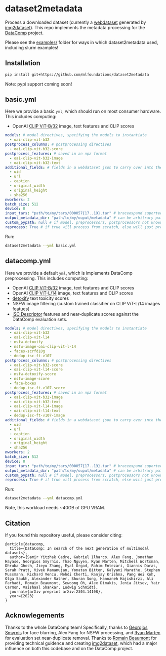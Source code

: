 # dataset2metadata
<!--
[![pypi](https://img.shields.io/pypi/v/dataset2metadata.svg)](https://pypi.python.org/pypi/dataset2metadata) -->

Process a downloaded dataset (currently a [webdataset](https://github.com/webdataset/webdataset) generated by [img2dataset](https://github.com/rom1504/img2dataset)). This repo implements the metadata processing for the [DataComp](https://datacomp.ai) project.

Please see the [examples/](https://github.com/mlfoundations/dataset2metadata/tree/main/examples/) folder for ways in which dataset2metadata used, including slurm examples!

## Installation

```sh
pip install git+https://github.com/mlfoundations/dataset2metadata
```
Note: pypi support coming soon!

## basic.yml
Here we provide a basic `yml`, which should run on most consumer hardware.
This includes computing:
* OpenAI [CLIP ViT-B/32](https://github.com/openai/CLIP) image, text features and CLIP scores

```yaml
models: # model directives, specifying the models to instantiate
  - oai-clip-vit-b32
postprocess_columns: # postprocessing directives
  - oai-clip-vit-b32-score
postprocess_features: # saved in an npz format
  - oai-clip-vit-b32-image
  - oai-clip-vit-b32-text
additional_fields: # fields in a webdataset json to carry over into the metadata
  - uid
  - url
  - caption
  - original_width
  - original_height
  - sha256
nworkers: 2
batch_size: 512
device: 0
input_tars: "path/to/my/tars/000057{17..19}.tar" # braceexpand suported, can also be s3 paths
output_metadata_dir: "path/to/my/ouput/metadata" # can be arbitrary path
custom_pypath: null # if model, preprocessors, postprocessors not known, look in this python file for user provided custom implementation
reprocess: True # if true will process from scratch, else will just process tars not already processed
```

Run:

```sh
dataset2metadata --yml basic.yml
```

## datacomp.yml
Here we provide a default `yml`, which is implements DataComp preprocessing.
This includes computing:
* OpenAI [CLIP ViT-B/32](https://github.com/openai/CLIP) image, text features and CLIP scores
* OpenAI [CLIP ViT-L/14](https://github.com/openai/CLIP) image, text features and CLIP scores
* [detoxify](https://github.com/unitaryai/detoxify) text toxicity scores
* NSFW image filtering (custom trained classifier on CLIP ViT-L/14 images featues)
* [ISC Descriptor](https://github.com/lyakaap/ISC21-Descriptor-Track-1st) features and near-duplicate scores against the DataComp evaluation sets.

```yaml
models: # model directives, specifying the models to instantiate
  - oai-clip-vit-b32
  - oai-clip-vit-l14
  - nsfw-detoxify
  - nsfw-image-oai-clip-vit-l-14
  - faces-scrfd10g
  - dedup-isc-ft-v107
postprocess_columns: # postprocessing directives
  - oai-clip-vit-b32-score
  - oai-clip-vit-l14-score
  - nsfw-detoxify-score
  - nsfw-image-score
  - face-boxes
  - dedup-isc-ft-v107-score
postprocess_features: # saved in an npz format
  - oai-clip-vit-b32-image
  - oai-clip-vit-b32-text
  - oai-clip-vit-l14-image
  - oai-clip-vit-l14-text
  - dedup-isc-ft-v107-image
additional_fields: # fields in a webdataset json to carry over into the metadata
  - uid
  - url
  - caption
  - original_width
  - original_height
  - sha256
nworkers: 2
batch_size: 512
device: 0
input_tars: "path/to/my/tars/000057{17..19}.tar" # braceexpand suported, can also be s3 paths
output_metadata_dir: "path/to/my/ouput/metadata" # can be arbitrary path
custom_pypath: null # if model, preprocessors, postprocessors not known, look in this python file for user provided custom implementation
reprocess: True # if true will process from scratch, else will just process tars not already processed
```

Run:

```sh
dataset2metadata --yml datacomp.yml
```
Note, this workload needs ~40GB of GPU VRAM.

## Citation

If you found this repository useful, please consider citing:

```
@article{datacomp,
  title={DataComp: In search of the next generation of multimodal datasets},
  author={Samir Yitzhak Gadre, Gabriel Ilharco, Alex Fang, Jonathan Hayase, Georgios Smyrnis, Thao Nguyen, Ryan Marten, Mitchell Wortsman, Dhruba Ghosh, Jieyu Zhang, Eyal Orgad, Rahim Entezari, Giannis Daras, Sarah Pratt, Vivek Ramanujan, Yonatan Bitton, Kalyani Marathe, Stephen Mussmann, Richard Vencu, Mehdi Cherti, Ranjay Krishna, Pang Wei Koh, Olga Saukh, Alexander Ratner, Shuran Song, Hannaneh Hajishirzi, Ali Farhadi, Romain Beaumont, Sewoong Oh, Alex Dimakis, Jenia Jitsev, Yair Carmon, Vaishaal Shankar, Ludwig Schmidt},
  journal={arXiv preprint arXiv:2304.14108},
  year={2023}
}
```

## Acknowlegements
Thanks to the whole DataComp team! Specifically, thanks to [Georgios Smyrnis](https://georgiossmyrnis.github.io/) for face blurring, Alex Fang for NSFW processing, and [Ryan Marten](https://www.ryanmarten.com/) for evaluation set near-duplicate removal. Thanks to [Romain Beaumont](https://rom1504.fr/) for providing technical guidence and creating [img2dataset](https://github.com/rom1504/img2dataset), which had a major influence on both this codebase and on the DataComp project.